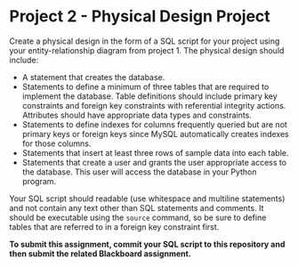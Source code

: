 # Project 2 - Physical Design Project

Create a physical design in the form of a SQL script for your project using your entity-relationship diagram from project 1.  The physical design should include:

* A statement that creates the database.
* Statements to define a minimum of three tables that are required to implement the database.  Table definitions should include primary key constraints and foreign key constraints with referential integrity actions.  Attributes should have appropriate data types and constraints.
* Statements to define indexes for columns frequently queried but are not primary keys or foreign keys since MySQL automatically creates indexes for those columns.
* Statements that insert at least three rows of sample data into each table.
* Statements that create a user and grants the user appropriate access to the database. This user will access the database in your Python program.

Your SQL script should readable (use whitespace and multiline statements) and not contain any text other than SQL statements and comments.  It should be executable using the `source` command, so be sure to define tables that are referred to in a foreign key constraint first.

**To submit this assignment, commit your SQL script to this repository and then submit the related Blackboard assignment.**
